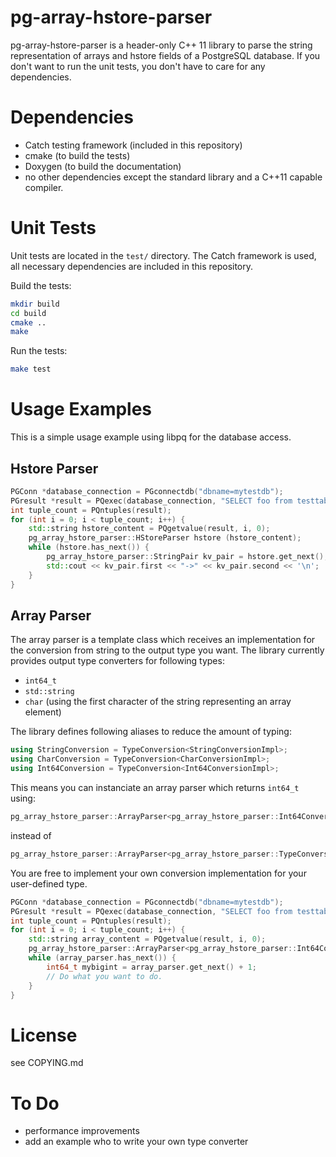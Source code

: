 pg-array-hstore-parser
======================

pg-array-hstore-parser is a header-only C++ 11 library to parse the string representation of arrays and hstore
fields of a PostgreSQL database. If you don't want to run the unit tests, you don't have to care for any dependencies.

Dependencies
============

* Catch testing framework (included in this repository)
* cmake (to build the tests)
* Doxygen (to build the documentation)
* no other dependencies  except the standard library and a C++11 capable compiler.


Unit Tests
==========

Unit tests are located in the `test/` directory. The Catch framework is used, all
necessary dependencies are included in this repository.

Build the tests:
```sh
mkdir build
cd build
cmake ..
make
```

Run the tests:
```sh
make test
```

Usage Examples
==============

This is a simple usage example using libpq for the database access.

Hstore Parser
------------

```c++
PGConn *database_connection = PGconnectdb("dbname=mytestdb");
PGresult *result = PQexec(database_connection, "SELECT foo from testtable"); # assume that foo is a hstore column
int tuple_count = PQntuples(result);
for (int i = 0; i < tuple_count; i++) {
    std::string hstore_content = PQgetvalue(result, i, 0);
    pg_array_hstore_parser::HStoreParser hstore (hstore_content);
    while (hstore.has_next()) {
        pg_array_hstore_parser::StringPair kv_pair = hstore.get_next(); # StringPair is an alias for std::pair<std::string, std::string>
        std::cout << kv_pair.first << "->" << kv_pair.second << '\n';
    }
}
```

Array Parser
------------

The array parser is a template class which receives an implementation for the conversion from string to the output type you want.
The library currently provides output type converters for following types:

* `int64_t`
* `std::string`
* `char` (using the first character of the string representing an array element)

The library defines following aliases to reduce the amount of typing:
```c++
using StringConversion = TypeConversion<StringConversionImpl>;
using CharConversion = TypeConversion<CharConversionImpl>;
using Int64Conversion = TypeConversion<Int64ConversionImpl>;
```

This means you can instanciate an array parser which returns `int64_t` using:
```c++
pg_array_hstore_parser::ArrayParser<pg_array_hstore_parser::Int64Conversion> array_parser(array_content);
```
instead of
```c++
pg_array_hstore_parser::ArrayParser<pg_array_hstore_parser::TypeConversion<pg_array_hstore_parser::Int64Conversion>> array_parser(array_content);
```

You are free to implement your own conversion implementation for your user-defined type.

```c++
PGConn *database_connection = PGconnectdb("dbname=mytestdb");
PGresult *result = PQexec(database_connection, "SELECT foo from testtable"); # assume that foo is a `bigint[]` column
int tuple_count = PQntuples(result);
for (int i = 0; i < tuple_count; i++) {
    std::string array_content = PQgetvalue(result, i, 0);
    pg_array_hstore_parser::ArrayParser<pg_array_hstore_parser::Int64Conversion> array_parser(array_content);
    while (array_parser.has_next()) {
        int64_t mybigint = array_parser.get_next() + 1;
        // Do what you want to do.
    }
}
```

License
=======
see COPYING.md


To Do
=====
* performance improvements
* add an example who to write your own type converter

